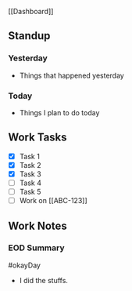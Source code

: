 [[Dashboard]]

## Standup
### Yesterday
- Things that happened yesterday
### Today
- Things I plan to do today

## Work Tasks
- [x] Task 1
- [x] Task 2
- [x] Task 3
- [ ] Task 4
- [ ] Task 5
- [ ] Work on [[ABC-123]] 

## Work Notes

### EOD Summary
#okayDay
- I did the stuffs.